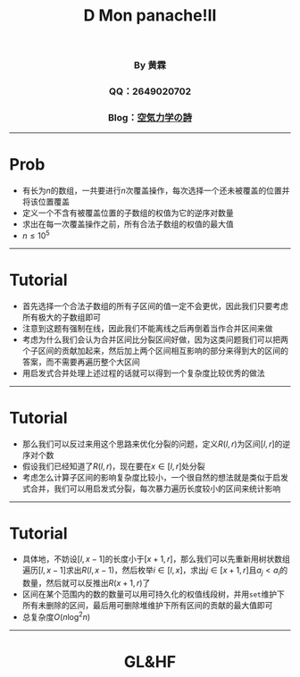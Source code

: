 <!-- page_number: true -->


# <center>D 	Mon panache!Ⅱ</center>

<br/>

### <center>By 黄霖 </center>

### <center>QQ：2649020702</center>

### <center>Blog：[空気力学の詩](https://www.cnblogs.com/cjjsb)</center>

---

# Prob

- 有长为$n$的数组，一共要进行$n$次覆盖操作，每次选择一个还未被覆盖的位置并将该位置覆盖
- 定义一个不含有被覆盖位置的子数组的权值为它的逆序对数量
- 求出在每一次覆盖操作之前，所有合法子数组的权值的最大值
- $n\le 10^5$
---

# Tutorial

- 首先选择一个合法子数组的所有子区间的值一定不会更优，因此我们只要考虑所有极大的子数组即可
- 注意到这题有强制在线，因此我们不能离线之后再倒着当作合并区间来做
- 考虑为什么我们会认为合并区间比分裂区间好做，因为这类问题我们可以把两个子区间的贡献加起来，然后加上两个区间相互影响的部分来得到大的区间的答案，而不需要再遍历整个大区间
- 用启发式合并处理上述过程的话就可以得到一个复杂度比较优秀的做法
---

# Tutorial

- 那么我们可以反过来用这个思路来优化分裂的问题，定义$R(l,r)$为区间$[l,r]$的逆序对个数
- 假设我们已经知道了$R(l,r)$，现在要在$x\in[l,r]$处分裂
- 考虑怎么计算子区间的影响复杂度比较小，一个很自然的想法就是类似于启发式合并，我们可以用启发式分裂，每次暴力遍历长度较小的区间来统计影响
---
# Tutorial

- 具体地，不妨设$[l,x-1]$的长度小于$[x+1,r]$，那么我们可以先重新用树状数组遍历$[l,x-1]$求出$R(l,x-1)$，然后枚举$i\in[l,x]$，求出$j\in[x+1,r]$且$a_j<a_i$的数量，然后就可以反推出$R(x+1,r)$了
- 区间在某个范围内的数的数量可以用可持久化的权值线段树，并用```set```维护下所有未删除的区间，最后用可删除堆维护下所有区间的贡献的最大值即可
- 总复杂度$O(n\log^2 n)$
---
# <center>GL&HF</center>